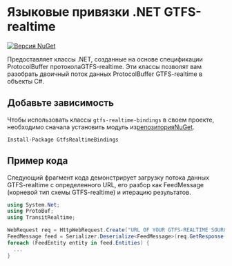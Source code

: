 # Языковые привязки .NET GTFS-realtime

[![Версия NuGet](https://badge.fury.io/nu/GtfsRealtimeBindings.svg)](http://badge.fury.io/nu/GtfsRealtimeBindings)

Предоставляет классы .NET, созданные на основе спецификации ProtocolBuffer протоколаGTFS-realtime. Эти классы позволят вам разобрать двоичный поток данных ProtocolBuffer GTFS-realtime в объекты C#.

## Добавьте зависимость

Чтобы использовать классы `gtfs-realtime-bindings` в своем проекте, необходимо сначала установить модуль из[репозиторияNuGet](https://www.nuget.org/packages/GtfsRealtimeBindings/).

    Install-Package GtfsRealtimeBindings

## Пример кода

Следующий фрагмент кода демонстрирует загрузку потока данных GTFS-realtime с определенного URL, его разбор как FeedMessage (корневой тип схемы GTFS-realtime) и итерацию результатов.

```csharp
using System.Net;
using ProtoBuf;
using TransitRealtime;

WebRequest req = HttpWebRequest.Create("URL OF YOUR GTFS-REALTIME SOURCE GOES HERE");
FeedMessage feed = Serializer.Deserialize<FeedMessage>(req.GetResponse().GetResponseStream());
foreach (FeedEntity entity in feed.Entities) {
  ...
}
```
